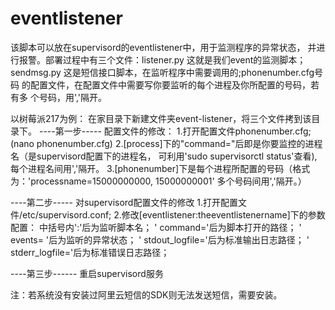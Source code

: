 #  eventlistener
该脚本可以放在supervisord的eventlistener中，用于监测程序的异常状态，
并进行报警。部署过程中有三个文件：listener.py 这就是我们event的监测脚本；
sendmsg.py 这是短信接口脚本，在监听程序中需要调用的;phonenumber.cfg号码
的配置文件，在配置文件中需要写你要监听的每个进程及你所配置的号码，若有多
个号码，用','隔开。

以树莓派217为例：
在家目录下新建文件夹event-listener，将三个文件拷到该目录下。
----第一步-----
配置文件的修改：
1.打开配置文件phonenumber.cfg;(nano phonenumber.cfg)
2.[process]下的"command="后即是你要监控的进程名（是supervisord配置下的进程名，
可利用'sudo supervisorctl status'查看),每个进程名间用','隔开。
3.[phonenumber]下是每个进程所配置的号码（格式为：'processname=15000000000,
15000000001' 多个号码间用','隔开。）

----第二步-----
对supervisord配置文件的修改
1.打开配置文件/etc/supervisord.conf;
2.修改[eventlistener:theeventlistenername]下的参数配置：
  中括号内':'后为监听脚本名；
 ' command='后为脚本打开的路径；
 ' events= '后为监听的异常状态；
 ' stdout_logfile='后为标准输出日志路径；
 ' stderr_logfile='后为标准错误日志路径；

----第三步------
重启supervisord服务

注：若系统没有安装过阿里云短信的SDK则无法发送短信，需要安装。
